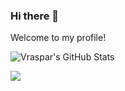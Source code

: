 ### Hi there 👋
Welcome to my profile!

![Vraspar's GitHub Stats](https://github-readme-stats.vercel.app/api?username=vraspar&show_icons=true&theme=dracula&title_color=CDE545&count_private=true&icon_color=CDE545&hide=["issues"])

<img style="align-center" src="https://github-readme-stats.lostgirljourney.vercel.app/api/top-langs/?username=vraspar&langs_count=7&show_icons=true&theme=dracula&title_color=CDE545&count_private=true&icon_color=CDE545">
<!--
**vraspar/vraspar** is a ✨ _special_ ✨ repository because its `README.md` (this file) appears on your GitHub profile.

Here are some ideas to get you started:

- 🔭 I’m currently working on ...
- 🌱 I’m currently learning ...
- 👯 I’m looking to collaborate on ...
- 🤔 I’m looking for help with ...
- 💬 Ask me about ...
- 📫 How to reach me: ...
- 😄 Pronouns: ...
- ⚡ Fun fact: ...
-->
